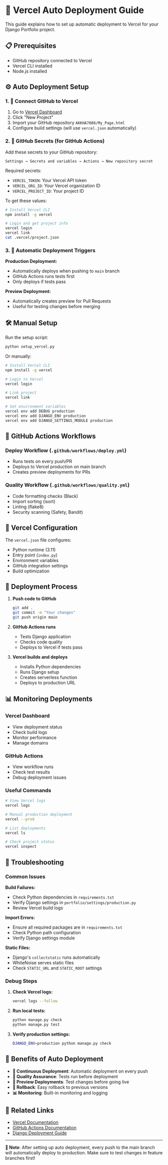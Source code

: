 # 🚀 Vercel Auto Deployment Guide

This guide explains how to set up automatic deployment to Vercel for your Django Portfolio project.

## 📋 Prerequisites

- GitHub repository connected to Vercel
- Vercel CLI installed
- Node.js installed

## ⚙️ Auto Deployment Setup

### 1. 🔗 Connect GitHub to Vercel

1. Go to [Vercel Dashboard](https://vercel.com/dashboard)
2. Click "New Project"
3. Import your GitHub repository `AKKHA7808/My_Page.html`
4. Configure build settings (will use `vercel.json` automatically)

### 2. 🔑 GitHub Secrets (for GitHub Actions)

Add these secrets to your GitHub repository:

```
Settings → Secrets and variables → Actions → New repository secret
```

Required secrets:
- `VERCEL_TOKEN`: Your Vercel API token
- `VERCEL_ORG_ID`: Your Vercel organization ID  
- `VERCEL_PROJECT_ID`: Your project ID

To get these values:
```bash
# Install Vercel CLI
npm install -g vercel

# Login and get project info
vercel login
vercel link
cat .vercel/project.json
```

### 3. 🔄 Automatic Deployment Triggers

**Production Deployment:**
- Automatically deploys when pushing to `main` branch
- GitHub Actions runs tests first
- Only deploys if tests pass

**Preview Deployment:**
- Automatically creates preview for Pull Requests
- Useful for testing changes before merging

## 🛠️ Manual Setup

Run the setup script:
```bash
python setup_vercel.py
```

Or manually:
```bash
# Install Vercel CLI
npm install -g vercel

# Login to Vercel
vercel login

# Link project
vercel link

# Set environment variables
vercel env add DEBUG production
vercel env add DJANGO_ENV production
vercel env add DJANGO_SETTINGS_MODULE production
```

## 📝 GitHub Actions Workflows

### Deploy Workflow (`.github/workflows/deploy.yml`)
- Runs tests on every push/PR
- Deploys to Vercel production on main branch
- Creates preview deployments for PRs

### Quality Workflow (`.github/workflows/quality.yml`)
- Code formatting checks (Black)
- Import sorting (isort)
- Linting (flake8)
- Security scanning (Safety, Bandit)

## 🔧 Vercel Configuration

The `vercel.json` file configures:
- Python runtime (3.11)
- Entry point (`index.py`)
- Environment variables
- GitHub integration settings
- Build optimization

## 🚀 Deployment Process

1. **Push code to GitHub**
   ```bash
   git add .
   git commit -m "Your changes"
   git push origin main
   ```

2. **GitHub Actions runs**
   - Tests Django application
   - Checks code quality
   - Deploys to Vercel if tests pass

3. **Vercel builds and deploys**
   - Installs Python dependencies
   - Runs Django setup
   - Creates serverless function
   - Deploys to production URL

## 📊 Monitoring Deployments

### Vercel Dashboard
- View deployment status
- Check build logs
- Monitor performance
- Manage domains

### GitHub Actions
- View workflow runs
- Check test results
- Debug deployment issues

### Useful Commands
```bash
# View Vercel logs
vercel logs

# Manual production deployment
vercel --prod

# List deployments
vercel ls

# Check project status
vercel inspect
```

## 🐛 Troubleshooting

### Common Issues

**Build Failures:**
- Check Python dependencies in `requirements.txt`
- Verify Django settings in `portfolio/settings/production.py`
- Review Vercel build logs

**Import Errors:**
- Ensure all required packages are in `requirements.txt`
- Check Python path configuration
- Verify Django settings module

**Static Files:**
- Django's `collectstatic` runs automatically
- WhiteNoise serves static files
- Check `STATIC_URL` and `STATIC_ROOT` settings

### Debug Steps

1. **Check Vercel logs:**
   ```bash
   vercel logs --follow
   ```

2. **Run local tests:**
   ```bash
   python manage.py check
   python manage.py test
   ```

3. **Verify production settings:**
   ```bash
   DJANGO_ENV=production python manage.py check
   ```

## 🎯 Benefits of Auto Deployment

- **🚀 Continuous Deployment**: Automatic deployment on every push
- **🧪 Quality Assurance**: Tests run before deployment
- **📱 Preview Deployments**: Test changes before going live
- **🔄 Rollback**: Easy rollback to previous versions
- **📊 Monitoring**: Built-in monitoring and logging

## 🔗 Related Links

- [Vercel Documentation](https://vercel.com/docs)
- [GitHub Actions Documentation](https://docs.github.com/en/actions)
- [Django Deployment Guide](https://docs.djangoproject.com/en/stable/howto/deployment/)

---

**📝 Note**: After setting up auto deployment, every push to the main branch will automatically deploy to production. Make sure to test changes in feature branches first!
